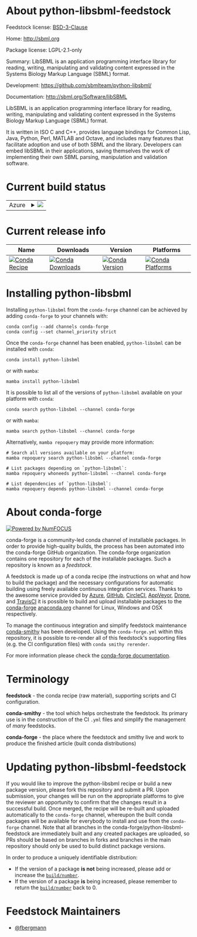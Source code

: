 About python-libsbml-feedstock
==============================

Feedstock license: [BSD-3-Clause](https://github.com/conda-forge/python-libsbml-feedstock/blob/main/LICENSE.txt)

Home: http://sbml.org

Package license: LGPL-2.1-only

Summary: LibSBML is an application programming interface library for reading, writing, manipulating and validating content expressed in the Systems Biology Markup Language (SBML) format.

Development: https://github.com/sbmlteam/python-libsbml/

Documentation: http://sbml.org/Software/libSBML

LibSBML is an application programming interface library for
reading, writing, manipulating and validating content
expressed in the Systems Biology Markup Language (SBML)
format.

It is written in ISO C and C++, provides language bindings
for Common Lisp, Java, Python, Perl, MATLAB and Octave, and
includes many features that facilitate adoption and use of
both SBML and the library. Developers can embed libSBML in
their applications, saving themselves the work of
implementing their own SBML parsing, manipulation and
validation software.


Current build status
====================


<table>
    
  <tr>
    <td>Azure</td>
    <td>
      <details>
        <summary>
          <a href="https://dev.azure.com/conda-forge/feedstock-builds/_build/latest?definitionId=10455&branchName=main">
            <img src="https://dev.azure.com/conda-forge/feedstock-builds/_apis/build/status/python-libsbml-feedstock?branchName=main">
          </a>
        </summary>
        <table>
          <thead><tr><th>Variant</th><th>Status</th></tr></thead>
          <tbody><tr>
              <td>linux_64_python3.10.____cpython</td>
              <td>
                <a href="https://dev.azure.com/conda-forge/feedstock-builds/_build/latest?definitionId=10455&branchName=main">
                  <img src="https://dev.azure.com/conda-forge/feedstock-builds/_apis/build/status/python-libsbml-feedstock?branchName=main&jobName=linux&configuration=linux%20linux_64_python3.10.____cpython" alt="variant">
                </a>
              </td>
            </tr><tr>
              <td>linux_64_python3.11.____cpython</td>
              <td>
                <a href="https://dev.azure.com/conda-forge/feedstock-builds/_build/latest?definitionId=10455&branchName=main">
                  <img src="https://dev.azure.com/conda-forge/feedstock-builds/_apis/build/status/python-libsbml-feedstock?branchName=main&jobName=linux&configuration=linux%20linux_64_python3.11.____cpython" alt="variant">
                </a>
              </td>
            </tr><tr>
              <td>linux_64_python3.12.____cpython</td>
              <td>
                <a href="https://dev.azure.com/conda-forge/feedstock-builds/_build/latest?definitionId=10455&branchName=main">
                  <img src="https://dev.azure.com/conda-forge/feedstock-builds/_apis/build/status/python-libsbml-feedstock?branchName=main&jobName=linux&configuration=linux%20linux_64_python3.12.____cpython" alt="variant">
                </a>
              </td>
            </tr><tr>
              <td>linux_64_python3.8.____cpython</td>
              <td>
                <a href="https://dev.azure.com/conda-forge/feedstock-builds/_build/latest?definitionId=10455&branchName=main">
                  <img src="https://dev.azure.com/conda-forge/feedstock-builds/_apis/build/status/python-libsbml-feedstock?branchName=main&jobName=linux&configuration=linux%20linux_64_python3.8.____cpython" alt="variant">
                </a>
              </td>
            </tr><tr>
              <td>linux_64_python3.9.____73_pypy</td>
              <td>
                <a href="https://dev.azure.com/conda-forge/feedstock-builds/_build/latest?definitionId=10455&branchName=main">
                  <img src="https://dev.azure.com/conda-forge/feedstock-builds/_apis/build/status/python-libsbml-feedstock?branchName=main&jobName=linux&configuration=linux%20linux_64_python3.9.____73_pypy" alt="variant">
                </a>
              </td>
            </tr><tr>
              <td>linux_64_python3.9.____cpython</td>
              <td>
                <a href="https://dev.azure.com/conda-forge/feedstock-builds/_build/latest?definitionId=10455&branchName=main">
                  <img src="https://dev.azure.com/conda-forge/feedstock-builds/_apis/build/status/python-libsbml-feedstock?branchName=main&jobName=linux&configuration=linux%20linux_64_python3.9.____cpython" alt="variant">
                </a>
              </td>
            </tr><tr>
              <td>linux_aarch64_python3.10.____cpython</td>
              <td>
                <a href="https://dev.azure.com/conda-forge/feedstock-builds/_build/latest?definitionId=10455&branchName=main">
                  <img src="https://dev.azure.com/conda-forge/feedstock-builds/_apis/build/status/python-libsbml-feedstock?branchName=main&jobName=linux&configuration=linux%20linux_aarch64_python3.10.____cpython" alt="variant">
                </a>
              </td>
            </tr><tr>
              <td>linux_aarch64_python3.11.____cpython</td>
              <td>
                <a href="https://dev.azure.com/conda-forge/feedstock-builds/_build/latest?definitionId=10455&branchName=main">
                  <img src="https://dev.azure.com/conda-forge/feedstock-builds/_apis/build/status/python-libsbml-feedstock?branchName=main&jobName=linux&configuration=linux%20linux_aarch64_python3.11.____cpython" alt="variant">
                </a>
              </td>
            </tr><tr>
              <td>linux_aarch64_python3.12.____cpython</td>
              <td>
                <a href="https://dev.azure.com/conda-forge/feedstock-builds/_build/latest?definitionId=10455&branchName=main">
                  <img src="https://dev.azure.com/conda-forge/feedstock-builds/_apis/build/status/python-libsbml-feedstock?branchName=main&jobName=linux&configuration=linux%20linux_aarch64_python3.12.____cpython" alt="variant">
                </a>
              </td>
            </tr><tr>
              <td>linux_aarch64_python3.8.____cpython</td>
              <td>
                <a href="https://dev.azure.com/conda-forge/feedstock-builds/_build/latest?definitionId=10455&branchName=main">
                  <img src="https://dev.azure.com/conda-forge/feedstock-builds/_apis/build/status/python-libsbml-feedstock?branchName=main&jobName=linux&configuration=linux%20linux_aarch64_python3.8.____cpython" alt="variant">
                </a>
              </td>
            </tr><tr>
              <td>linux_aarch64_python3.9.____73_pypy</td>
              <td>
                <a href="https://dev.azure.com/conda-forge/feedstock-builds/_build/latest?definitionId=10455&branchName=main">
                  <img src="https://dev.azure.com/conda-forge/feedstock-builds/_apis/build/status/python-libsbml-feedstock?branchName=main&jobName=linux&configuration=linux%20linux_aarch64_python3.9.____73_pypy" alt="variant">
                </a>
              </td>
            </tr><tr>
              <td>linux_aarch64_python3.9.____cpython</td>
              <td>
                <a href="https://dev.azure.com/conda-forge/feedstock-builds/_build/latest?definitionId=10455&branchName=main">
                  <img src="https://dev.azure.com/conda-forge/feedstock-builds/_apis/build/status/python-libsbml-feedstock?branchName=main&jobName=linux&configuration=linux%20linux_aarch64_python3.9.____cpython" alt="variant">
                </a>
              </td>
            </tr><tr>
              <td>osx_64_python3.10.____cpython</td>
              <td>
                <a href="https://dev.azure.com/conda-forge/feedstock-builds/_build/latest?definitionId=10455&branchName=main">
                  <img src="https://dev.azure.com/conda-forge/feedstock-builds/_apis/build/status/python-libsbml-feedstock?branchName=main&jobName=osx&configuration=osx%20osx_64_python3.10.____cpython" alt="variant">
                </a>
              </td>
            </tr><tr>
              <td>osx_64_python3.11.____cpython</td>
              <td>
                <a href="https://dev.azure.com/conda-forge/feedstock-builds/_build/latest?definitionId=10455&branchName=main">
                  <img src="https://dev.azure.com/conda-forge/feedstock-builds/_apis/build/status/python-libsbml-feedstock?branchName=main&jobName=osx&configuration=osx%20osx_64_python3.11.____cpython" alt="variant">
                </a>
              </td>
            </tr><tr>
              <td>osx_64_python3.12.____cpython</td>
              <td>
                <a href="https://dev.azure.com/conda-forge/feedstock-builds/_build/latest?definitionId=10455&branchName=main">
                  <img src="https://dev.azure.com/conda-forge/feedstock-builds/_apis/build/status/python-libsbml-feedstock?branchName=main&jobName=osx&configuration=osx%20osx_64_python3.12.____cpython" alt="variant">
                </a>
              </td>
            </tr><tr>
              <td>osx_64_python3.8.____cpython</td>
              <td>
                <a href="https://dev.azure.com/conda-forge/feedstock-builds/_build/latest?definitionId=10455&branchName=main">
                  <img src="https://dev.azure.com/conda-forge/feedstock-builds/_apis/build/status/python-libsbml-feedstock?branchName=main&jobName=osx&configuration=osx%20osx_64_python3.8.____cpython" alt="variant">
                </a>
              </td>
            </tr><tr>
              <td>osx_64_python3.9.____73_pypy</td>
              <td>
                <a href="https://dev.azure.com/conda-forge/feedstock-builds/_build/latest?definitionId=10455&branchName=main">
                  <img src="https://dev.azure.com/conda-forge/feedstock-builds/_apis/build/status/python-libsbml-feedstock?branchName=main&jobName=osx&configuration=osx%20osx_64_python3.9.____73_pypy" alt="variant">
                </a>
              </td>
            </tr><tr>
              <td>osx_64_python3.9.____cpython</td>
              <td>
                <a href="https://dev.azure.com/conda-forge/feedstock-builds/_build/latest?definitionId=10455&branchName=main">
                  <img src="https://dev.azure.com/conda-forge/feedstock-builds/_apis/build/status/python-libsbml-feedstock?branchName=main&jobName=osx&configuration=osx%20osx_64_python3.9.____cpython" alt="variant">
                </a>
              </td>
            </tr><tr>
              <td>win_64_python3.10.____cpython</td>
              <td>
                <a href="https://dev.azure.com/conda-forge/feedstock-builds/_build/latest?definitionId=10455&branchName=main">
                  <img src="https://dev.azure.com/conda-forge/feedstock-builds/_apis/build/status/python-libsbml-feedstock?branchName=main&jobName=win&configuration=win%20win_64_python3.10.____cpython" alt="variant">
                </a>
              </td>
            </tr><tr>
              <td>win_64_python3.11.____cpython</td>
              <td>
                <a href="https://dev.azure.com/conda-forge/feedstock-builds/_build/latest?definitionId=10455&branchName=main">
                  <img src="https://dev.azure.com/conda-forge/feedstock-builds/_apis/build/status/python-libsbml-feedstock?branchName=main&jobName=win&configuration=win%20win_64_python3.11.____cpython" alt="variant">
                </a>
              </td>
            </tr><tr>
              <td>win_64_python3.12.____cpython</td>
              <td>
                <a href="https://dev.azure.com/conda-forge/feedstock-builds/_build/latest?definitionId=10455&branchName=main">
                  <img src="https://dev.azure.com/conda-forge/feedstock-builds/_apis/build/status/python-libsbml-feedstock?branchName=main&jobName=win&configuration=win%20win_64_python3.12.____cpython" alt="variant">
                </a>
              </td>
            </tr><tr>
              <td>win_64_python3.8.____cpython</td>
              <td>
                <a href="https://dev.azure.com/conda-forge/feedstock-builds/_build/latest?definitionId=10455&branchName=main">
                  <img src="https://dev.azure.com/conda-forge/feedstock-builds/_apis/build/status/python-libsbml-feedstock?branchName=main&jobName=win&configuration=win%20win_64_python3.8.____cpython" alt="variant">
                </a>
              </td>
            </tr><tr>
              <td>win_64_python3.9.____73_pypy</td>
              <td>
                <a href="https://dev.azure.com/conda-forge/feedstock-builds/_build/latest?definitionId=10455&branchName=main">
                  <img src="https://dev.azure.com/conda-forge/feedstock-builds/_apis/build/status/python-libsbml-feedstock?branchName=main&jobName=win&configuration=win%20win_64_python3.9.____73_pypy" alt="variant">
                </a>
              </td>
            </tr><tr>
              <td>win_64_python3.9.____cpython</td>
              <td>
                <a href="https://dev.azure.com/conda-forge/feedstock-builds/_build/latest?definitionId=10455&branchName=main">
                  <img src="https://dev.azure.com/conda-forge/feedstock-builds/_apis/build/status/python-libsbml-feedstock?branchName=main&jobName=win&configuration=win%20win_64_python3.9.____cpython" alt="variant">
                </a>
              </td>
            </tr>
          </tbody>
        </table>
      </details>
    </td>
  </tr>
</table>

Current release info
====================

| Name | Downloads | Version | Platforms |
| --- | --- | --- | --- |
| [![Conda Recipe](https://img.shields.io/badge/recipe-python--libsbml-green.svg)](https://anaconda.org/conda-forge/python-libsbml) | [![Conda Downloads](https://img.shields.io/conda/dn/conda-forge/python-libsbml.svg)](https://anaconda.org/conda-forge/python-libsbml) | [![Conda Version](https://img.shields.io/conda/vn/conda-forge/python-libsbml.svg)](https://anaconda.org/conda-forge/python-libsbml) | [![Conda Platforms](https://img.shields.io/conda/pn/conda-forge/python-libsbml.svg)](https://anaconda.org/conda-forge/python-libsbml) |

Installing python-libsbml
=========================

Installing `python-libsbml` from the `conda-forge` channel can be achieved by adding `conda-forge` to your channels with:

```
conda config --add channels conda-forge
conda config --set channel_priority strict
```

Once the `conda-forge` channel has been enabled, `python-libsbml` can be installed with `conda`:

```
conda install python-libsbml
```

or with `mamba`:

```
mamba install python-libsbml
```

It is possible to list all of the versions of `python-libsbml` available on your platform with `conda`:

```
conda search python-libsbml --channel conda-forge
```

or with `mamba`:

```
mamba search python-libsbml --channel conda-forge
```

Alternatively, `mamba repoquery` may provide more information:

```
# Search all versions available on your platform:
mamba repoquery search python-libsbml --channel conda-forge

# List packages depending on `python-libsbml`:
mamba repoquery whoneeds python-libsbml --channel conda-forge

# List dependencies of `python-libsbml`:
mamba repoquery depends python-libsbml --channel conda-forge
```


About conda-forge
=================

[![Powered by
NumFOCUS](https://img.shields.io/badge/powered%20by-NumFOCUS-orange.svg?style=flat&colorA=E1523D&colorB=007D8A)](https://numfocus.org)

conda-forge is a community-led conda channel of installable packages.
In order to provide high-quality builds, the process has been automated into the
conda-forge GitHub organization. The conda-forge organization contains one repository
for each of the installable packages. Such a repository is known as a *feedstock*.

A feedstock is made up of a conda recipe (the instructions on what and how to build
the package) and the necessary configurations for automatic building using freely
available continuous integration services. Thanks to the awesome service provided by
[Azure](https://azure.microsoft.com/en-us/services/devops/), [GitHub](https://github.com/),
[CircleCI](https://circleci.com/), [AppVeyor](https://www.appveyor.com/),
[Drone](https://cloud.drone.io/welcome), and [TravisCI](https://travis-ci.com/)
it is possible to build and upload installable packages to the
[conda-forge](https://anaconda.org/conda-forge) [anaconda.org](https://anaconda.org/)
channel for Linux, Windows and OSX respectively.

To manage the continuous integration and simplify feedstock maintenance
[conda-smithy](https://github.com/conda-forge/conda-smithy) has been developed.
Using the ``conda-forge.yml`` within this repository, it is possible to re-render all of
this feedstock's supporting files (e.g. the CI configuration files) with ``conda smithy rerender``.

For more information please check the [conda-forge documentation](https://conda-forge.org/docs/).

Terminology
===========

**feedstock** - the conda recipe (raw material), supporting scripts and CI configuration.

**conda-smithy** - the tool which helps orchestrate the feedstock.
                   Its primary use is in the construction of the CI ``.yml`` files
                   and simplify the management of *many* feedstocks.

**conda-forge** - the place where the feedstock and smithy live and work to
                  produce the finished article (built conda distributions)


Updating python-libsbml-feedstock
=================================

If you would like to improve the python-libsbml recipe or build a new
package version, please fork this repository and submit a PR. Upon submission,
your changes will be run on the appropriate platforms to give the reviewer an
opportunity to confirm that the changes result in a successful build. Once
merged, the recipe will be re-built and uploaded automatically to the
`conda-forge` channel, whereupon the built conda packages will be available for
everybody to install and use from the `conda-forge` channel.
Note that all branches in the conda-forge/python-libsbml-feedstock are
immediately built and any created packages are uploaded, so PRs should be based
on branches in forks and branches in the main repository should only be used to
build distinct package versions.

In order to produce a uniquely identifiable distribution:
 * If the version of a package **is not** being increased, please add or increase
   the [``build/number``](https://docs.conda.io/projects/conda-build/en/latest/resources/define-metadata.html#build-number-and-string).
 * If the version of a package **is** being increased, please remember to return
   the [``build/number``](https://docs.conda.io/projects/conda-build/en/latest/resources/define-metadata.html#build-number-and-string)
   back to 0.

Feedstock Maintainers
=====================

* [@fbergmann](https://github.com/fbergmann/)

